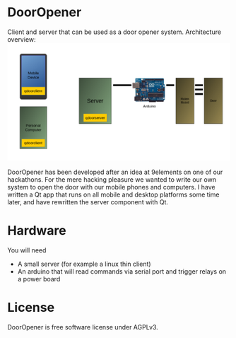 DoorOpener
==========

Client and server that can be used as a door opener system.
Architecture overview:
![Architecture](https://github.com/cybercatalyst/dooropener/blob/master/dooropener.png "Architecture")

DoorOpener has been developed after an idea at 9elements on one of our hackathons. For the mere hacking pleasure we wanted to write our own system to open the door with our mobile phones and computers. I have written a Qt app that runs on all mobile and desktop platforms some time later, and have rewritten the server component with Qt.

Hardware
========

You will need
- A small server (for example a linux thin client)
- An arduino that will read commands via serial port and trigger relays on a power board

License
=======
DoorOpener is free software license under AGPLv3.
